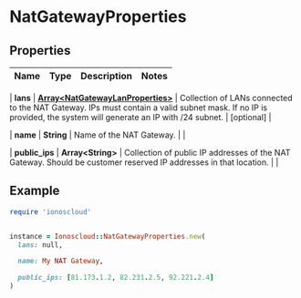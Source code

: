# NatGatewayProperties

## Properties

| Name | Type | Description | Notes |
| ---- | ---- | ----------- | ----- |

| **lans** | [**Array&lt;NatGatewayLanProperties&gt;**](NatGatewayLanProperties.md) | Collection of LANs connected to the NAT Gateway. IPs must contain a valid subnet mask. If no IP is provided, the system will generate an IP with /24 subnet. | [optional] |

| **name** | **String** | Name of the NAT Gateway. |  |

| **public_ips** | **Array&lt;String&gt;** | Collection of public IP addresses of the NAT Gateway. Should be customer reserved IP addresses in that location. |  |

## Example

```ruby
require 'ionoscloud'


instance = Ionoscloud::NatGatewayProperties.new(
  lans: null,

  name: My NAT Gateway,

  public_ips: [81.173.1.2, 82.231.2.5, 92.221.2.4]
)
```

